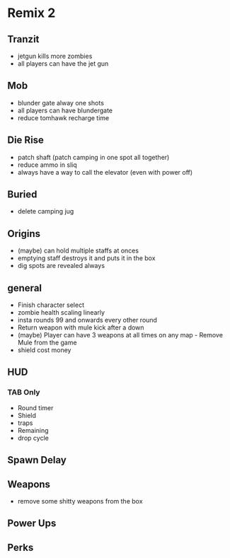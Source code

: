 # Remix 2

## Tranzit
*  jetgun kills more zombies
*  all players can have the jet gun

## Mob
* blunder gate alway one shots
* all players can have blundergate
* reduce tomhawk recharge time

## Die Rise
* patch shaft (patch camping in one spot all together)
* reduce ammo in sliq
* always have a way to call the elevator (even with power off)

## Buried
* delete camping jug 

## Origins
* (maybe) can hold multiple staffs at onces 
* emptying staff destroys it and puts it in the box
* dig spots are revealed always
 
## general
* Finish character select
* zombie health scaling linearly
* insta rounds 99 and onwards every other round
* Return weapon with mule kick after a down
* (maybe) Player can have 3 weapons at all times on any map - Remove Mule from the game
* shield cost money

## HUD
### TAB Only
* Round timer
* Shield
* traps
* Remaining
* drop cycle

## Spawn Delay

## Weapons 
* remove some shitty weapons from the box

## Power Ups 

## Perks



